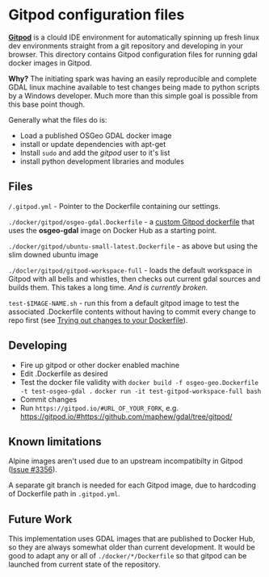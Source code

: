 # Gitpod configuration files

**[Gitpod](https://www.gitpod.io/)** is a clould IDE environment for automatically spinning up fresh linux dev environments straight from a git repository and developing in your browser. This directory contains Gitpod configuration files for running gdal docker images in Gitpod.

**Why?** The initiating spark was having an easily reproducible and complete GDAL linux machine available to test changes being made to python scripts by a Windows developer. Much more than this simple goal is possible from this base point though.

Generally what the files do is:

- Load a published OSGeo GDAL docker image
- install or update dependencies with apt-get
- Install `sudo` and add the *gitpod* user to it's list
- install python development libraries and modules

## Files

`/.gitpod.yml` - Pointer to the Dockerfile containing our settings.

`./docker/gitpod/osgeo-gdal.Dockerfile` - a [custom Gitpod dockerfile](https://www.gitpod.io/docs/config-docker#configure-a-custom-dockerfile) that uses the **osgeo-gdal** image on Docker Hub as a starting point.

`./docker/gitpod/ubuntu-small-latest.Dockerfile` - as above but using the slim downed ubuntu image

`./docler/gitpod/gitpod-workspace-full`  - loads the default workspace in Gitpod with all bells and whistles, then checks out current gdal sources and builds them. This takes a long time. *And is currently broken.*

`test-$IMAGE-NAME.sh` - run this from a default gitpod image to test the associated .Dockerfile contents without having to commit every change to repo first (see [Trying out changes to your Dockerfile](https://www.gitpod.io/docs/config-docker#trying-out-changes-to-your-dockerfile)).

## Developing

- Fire up gitpod or other docker enabled machine
- Edit .Dockerfile as desired
- Test the docker file validity with
  `docker build -f osgeo-geo.Dockerfile -t test-osgeo-gdal .`
  `docker run -it test-gitpod-workspace-full bash`
- Commit changes
- Run `https://gitpod.io/#URL_OF_YOUR_FORK`, e.g.
  https://gitpod.io/#https://github.com/maphew/gdal/tree/gitpod/

## Known limitations

Alpine images aren't used due to an upstream incompatibilty in Gitpod ([Issue #3356](https://github.com/gitpod-io/gitpod/issues/3356)).

A separate git branch is needed for each Gitpod image, due to hardcoding of Dockerfile path in `.gitpod.yml`.

## Future Work

This implementation uses GDAL images that are published to Docker Hub, so they are always somewhat older than current development. It would be good to adapt any or all of `./docker/*/Dockerfile` so that gitpod can be launched from current state of the repository.
